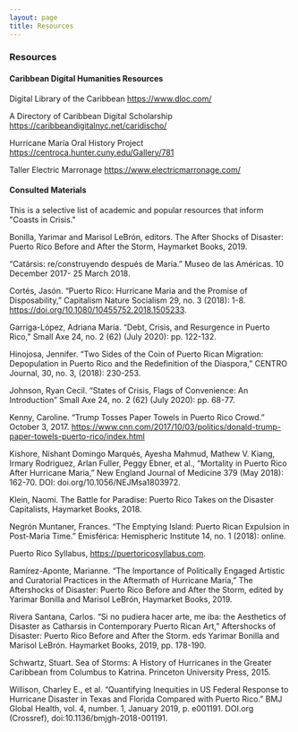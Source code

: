 ```yaml
---
layout: page
title: Resources
---
```


### Resources

#### Caribbean Digital Humanities Resources
Digital Library of the Caribbean https://www.dloc.com/

A Directory of Caribbean Digital Scholarship https://caribbeandigitalnyc.net/caridischo/

Hurricane María Oral History Project  https://centroca.hunter.cuny.edu/Gallery/781

Taller Electric Marronage https://www.electricmarronage.com/



#### Consulted Materials
This is a selective list of academic and popular resources that inform "Coasts in Crisis."


Bonilla, Yarimar and Marisol LeBrón, editors. The After Shocks of Disaster: Puerto Rico Before and After the Storm, Haymarket Books, 2019.


“Catársis: re/construyendo después de María.” Museo de las Américas. 10 December 2017- 25 March 2018.


Cortés, Jasón. “Puerto Rico: Hurricane Maria and the Promise of Disposability,” Capitalism Nature Socialism 29, no. 3 (2018): 1-8. https://doi.org/10.1080/10455752.2018.1505233.


Garriga-López, Adriana María. “Debt, Crisis, and Resurgence in Puerto Rico,” Small Axe 24, no. 2 (62) (July 2020): pp. 122-132.


Hinojosa, Jennifer. “Two Sides of the Coin of Puerto Rican Migration: Depopulation in Puerto Rico and the Redefinition of the Diaspora,” CENTRO Journal, 30, no. 3, (2018): 230-253.


Johnson, Ryan Cecil. “States of Crisis, Flags of Convenience: An Introduction” Small Axe 24, no. 2 (62) (July 2020): pp. 68-77.


Kenny, Caroline. “Trump Tosses Paper Towels in Puerto Rico Crowd.” October 3, 2017. https://www.cnn.com/2017/10/03/politics/donald-trump-paper-towels-puerto-rico/index.html


Kishore, Nishant Domingo Marqués, Ayesha Mahmud, Mathew V. Kiang, Irmary Rodriguez, Arlan Fuller, Peggy Ebner, et al., “Mortality in Puerto Rico After Hurricane Maria,” New England Journal of Medicine 379 (May 2018): 162-70. DOI: doi.org/10.1056/NEJMsa1803972.


Klein, Naomi. The Battle for Paradise: Puerto Rico Takes on the Disaster Capitalists, Haymarket Books, 2018.


Negrón Muntaner, Frances. “The Emptying Island: Puerto Rican Expulsion in Post-Maria Time.” Emisférica: Hemispheric Institute 14, no. 1 (2018): online.


Puerto Rico Syllabus, https://puertoricosyllabus.com.


Ramírez-Aponte, Marianne. “The Importance of Politically Engaged Artistic and Curatorial Practices in the Aftermath of Hurricane María,” The Aftershocks of Disaster: Puerto Rico Before and After the Storm, edited by Yarimar Bonilla and Marisol LeBrón, Haymarket Books, 2019.


Rivera Santana, Carlos. “Si no pudiera hacer arte, me iba: the Aesthetics of Disaster as Catharsis in Contemporary Puerto Rican Art,” Aftershocks of Disaster: Puerto Rico Before and After the Storm. eds Yarimar Bonilla and Marisol LeBrón. Haymarket Books, 2019, pp. 178-190.


Schwartz, Stuart. Sea of Storms: A History of Hurricanes in the Greater Caribbean from Columbus to Katrina. Princeton University Press, 2015.


Willison, Charley E., et al. “Quantifying Inequities in US Federal Response to Hurricane Disaster in Texas and Florida Compared with Puerto Rico.” BMJ Global Health, vol. 4, number. 1, January 2019, p. e001191. DOI.org (Crossref), doi:10.1136/bmjgh-2018-001191.